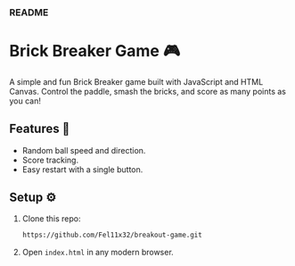 ### README

# Brick Breaker Game 🎮  

A simple and fun Brick Breaker game built with JavaScript and HTML Canvas. Control the paddle, smash the bricks, and score as many points as you can!

## Features 🌟
- Random ball speed and direction.
- Score tracking.
- Easy restart with a single button.

## Setup ⚙️
1. Clone this repo:
   ```bash
   https://github.com/Fel11x32/breakout-game.git
   ```
2. Open `index.html` in any modern browser.
